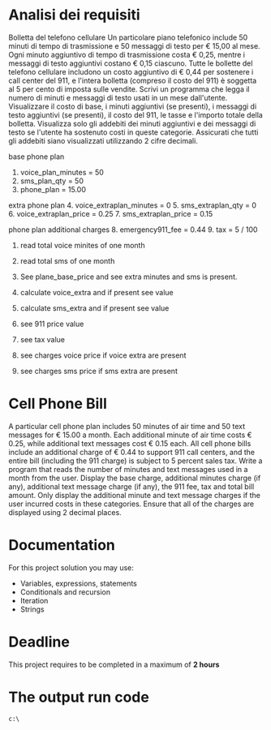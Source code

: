 # Analisi dei requisiti

Bolletta del telefono cellulare Un particolare piano telefonico include 50 minuti di 
tempo di trasmissione e 50 messaggi di testo per € 15,00 al mese.
Ogni minuto aggiuntivo di tempo di trasmissione costa € 0,25, mentre i messaggi di
testo aggiuntivi costano € 0,15 ciascuno.
Tutte le bollette del telefono cellulare includono un costo aggiuntivo di € 0,44
per sostenere i call center del 911, e l'intera bolletta (compreso il costo del 911)
è soggetta al 5 per cento di imposta sulle vendite.
Scrivi un programma che legga il numero di minuti e messaggi di testo usati in un mese
dall'utente. 
Visualizzare il costo di base, i minuti aggiuntivi (se presenti), i messaggi di testo 
aggiuntivi (se presenti), il costo del 911, le tasse e l'importo totale della bolletta.
Visualizza solo gli addebiti dei minuti aggiuntivi e dei messaggi di testo se l'utente 
ha sostenuto costi in queste categorie. Assicurati che tutti gli addebiti siano visualizzati
utilizzando 2 cifre decimali.


base phone plan
1. voice_plan_minutes = 50
2. sms_plan_qty = 50
3. phone_plan = 15.00

extra phone plan
4. voice_extraplan_minutes = 0
5. sms_extraplan_qty = 0
6. voice_extraplan_price = 0.25
7. sms_extraplan_price = 0.15

phone plan additional charges
8. emergency911_fee = 0.44
9. tax = 5 / 100


1. read total voice minites of one month
2. read total sms of one month


1. See plane_base_price and see extra minutes and sms is present. 
2. calculate voice_extra and if present see value
3. calculate sms_extra and if present see value
4. see 911 price value
5. see tax value
6. see charges voice price if voice extra are present
7. see charges sms price if sms extra are present


# Cell Phone Bill

A particular cell phone plan includes 50 minutes of air time and 50 text messages for € 15.00 a month. 
Each additional minute of air time costs € 0.25, while additional text messages cost € 0.15 each. 
All cell phone bills include an additional charge of € 0.44 to support 911 call centers, and the entire bill (including the 911 charge) is subject to 5 percent sales tax.
Write a program that reads the number of minutes and text messages used in a month from the user. Display the base charge, additional minutes charge (if any),
additional text message charge (if any), the 911 fee, tax and total bill amount. 
Only display the additional minute and text message charges if the user incurred costs in these categories. 
Ensure that all of the charges are displayed using 2 decimal places.

# Documentation

For this project solution you may use:

- Variables, expressions, statements
- Conditionals and recursion
- Iteration
- Strings

# Deadline

This project requires to be completed in a maximum of **2 hours**


# The output run code

```
c:\

```

